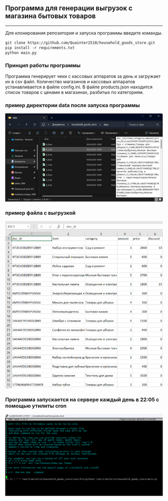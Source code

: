 ## Программа для генерации выгрузок с магазина бытовых товаров

---

Для клонирования репозитория и запуска программы введите команды.

```
git clone https://github.com/Quainter2510/household_goods_store.git
pip install -r requirements.txt
python main.py
```

### Принцип работы программы

Программа генерирует чеки с кассовых аппаратов за день и загружает их в csv файл. Количество магазинов и кассовых аппаратов устанавливается в файле config.ini. В файле products.json находится список товаров с ценами в магазинах, разбитых по категориям.

### пример директории data после запуска программы

![1743780819822](image/readme/1743780819822.png)

### пример файла с выгрузкой

![1743780933844](image/readme/1743780933844.png)

### Программа запускается на сервере каждый день в 22:05 с помощью утилиты cron

![1743783189904](image/readme/1743783189904.png)
